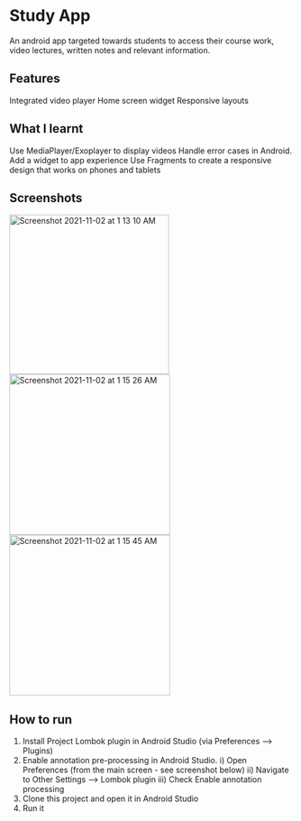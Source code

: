 # Study App
An android app targeted towards students to access their course work, video lectures, written notes and relevant information.

## Features
Integrated video player
Home screen widget
Responsive layouts


## What I learnt
Use MediaPlayer/Exoplayer to display videos
Handle error cases in Android.
Add a widget to app experience
Use Fragments to create a responsive design that works on phones and tablets

## Screenshots
<img width="283" alt="Screenshot 2021-11-02 at 1 13 10 AM" src="https://user-images.githubusercontent.com/47550087/139731589-c80b6cb2-d23a-4f91-872e-88663fd5880a.png">

<img width="285" alt="Screenshot 2021-11-02 at 1 15 26 AM" src="https://user-images.githubusercontent.com/47550087/139731892-85345833-97bd-479d-a6ae-598c250b3ec7.png">

<img width="285" alt="Screenshot 2021-11-02 at 1 15 45 AM" src="https://user-images.githubusercontent.com/47550087/139731934-4ba84a67-6769-45ef-9fdf-0b4312bd2e7e.png">

## How to run
1. Install Project Lombok plugin in Android Studio (via Preferences --> Plugins)
2. Enable annotation pre-processing in Android Studio.
   i) Open Preferences (from the main screen - see screenshot below)
   ii) Navigate to Other Settings --> Lombok plugin
   iii) Check Enable annotation processing
3. Clone this project and open it in Android Studio
4. Run it
